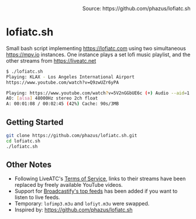 <p align=right>Source: https://github.com/phazus/lofiatc.sh</p>

# lofiatc.sh

Small bash script implementing https://lofiatc.com using two simultaneous https://mpv.io instances. One instance plays a set lofi music playlist, and the other streams from https://liveatc.net

```sh
$ ./lofiatc.sh 
Playing: KLAX - Los Angeles International Airport
https://www.youtube.com/watch?v=Q9zwUZr6yPA

Playing: https://www.youtube.com/watch?v=5V2nGGbUE6c (+) Audio --aid=1 --alang=eng (*) (opus 2ch 48000Hz)
AO: [alsa] 48000Hz stereo 2ch float
A: 00:01:08 / 00:02:45 (42%) Cache: 90s/3MB
```

## Getting Started

```sh
git clone https://github.com/phazus/lofiatc.sh.git
cd lofiatc.sh
./lofiatc.sh
```

## Other Notes

- Following LiveATC's [Terms of Service](https://www.liveatc.net/legal/), links to their streams have been replaced by freely available YouTube videos.
- Support for [Broadcastify's top feeds](https://www.broadcastify.com/listen/top) has been added if you want to listen to live feeds.
- Temporary: `lofimp3.m3u` and `lofiyt.m3u` were swapped.
- Inspired by: <https://github.com/phazus/lofiatc.sh>
